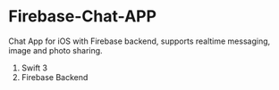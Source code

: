 # Firebase-Chat-APP
Chat App for iOS with Firebase backend, supports realtime messaging, image and photo sharing.
1. Swift 3
2. Firebase Backend


